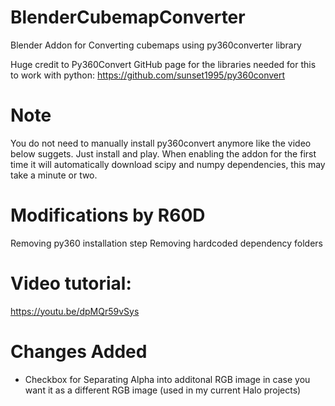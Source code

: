 # BlenderCubemapConverter
Blender Addon for Converting cubemaps using py360converter library

Huge credit to Py360Convert GitHub page for the libraries needed for this to work with python:
https://github.com/sunset1995/py360convert

# Note 
You do not need to manually install py360convert anymore like the video below suggets. Just install and play.
When enabling the addon for the first time it will automatically download scipy and numpy dependencies, this may take a minute or two.


# Modifications by R60D
Removing py360 installation step
Removing hardcoded dependency folders



# Video tutorial:
https://youtu.be/dpMQr59vSys

# Changes Added
- Checkbox for Separating Alpha into additonal RGB image in case you want it as a different RGB image (used in my current Halo projects)
